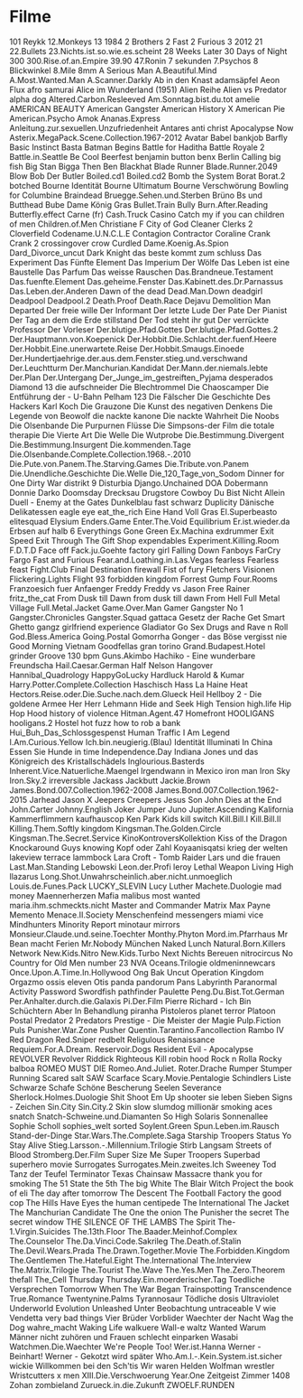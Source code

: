 # Filme

101 Reykk
12.Monkeys
13
1984
2 Brothers
2 Fast 2 Furious 3
2012
21
22.Bullets
23.Nichts.ist.so.wie.es.scheint
28 Weeks Later
30 Days of Night
300
300.Rise.of.an.Empire
39.90
47.Ronin
7 sekunden
7.Psychos
8 Blickwinkel
8.Mile
8mm
A Serious Man
A.Beautiful.Mind
A.Most.Wanted.Man
A.Scanner.Darkly
Ab in den Knast
adamsäpfel
Aeon Flux
afro samurai
Alice im Wunderland (1951)
Alien Reihe
Alien vs Predator
alpha dog
Altered.Carbon.Resleeved
Am.Sonntag.bist.du.tot
amelie
AMERICAN BEAUTY
American Gangster
American History X
American Pie
American.Psycho
Amok
Ananas.Express
Anleitung.zur.sexuellen.Unzufriedenheit
Antares
anti christ
Apocalypse Now
Asterix.MegaPack.Scene.Collection.1967-2012
Avatar
Babel
bankjob
Barfly
Basic Instinct
Basta
Batman Begins
Battle for Haditha
Battle Royale 2
Battle.in.Seattle
Be Cool
Beerfest
benjamin button
benx
Berlin Calling
big fish
Big Stan
Bigga Then Ben
Blackhat
Blade Runner
Blade.Runner.2049
Blow
Bob Der Butler
Boiled.cd1
Boiled.cd2
Bomb the System
Borat
Borat.2
botched
Bourne Identität
Bourne Ultimatum
Bourne Verschwörung
Bowling for Columbine
Braindead
Bruegge.Sehen.und.Sterben
Brüno
Bs und Butthead
Bube Dame König Gras
Bullet.Train
Bully
Burn.After.Reading
Butterfly.effect
Carne (fr)
Cash.Truck
Casino
Catch my if you can
children of men
Children.of.Men
Christiane F
City of God
Cleaner
Clerks 2
Cloverfield
Codename.U.N.C.L.E
Contagion
Contractor
Coraline
Crank
Crank 2
crossingover
crow
Curdled
Dame.Koenig.As.Spion
Dard_Divorce_uncut
Dark Knight
das beste kommt zum schluss
Das Experiment 
Das Fünfte Element
Das Imperium Der Wölfe
Das Leben ist eine Baustelle
Das Parfum
Das weisse Rauschen
Das.Brandneue.Testament
Das.fuenfte.Element
Das.geheime.Fenster
Das.Kabinett.des.Dr.Parnassus
Das.Leben.der.Anderen
Dawn of the dead
Dead.Man.Down
deadgirl
Deadpool
Deadpool.2
Death.Proof
Death.Race
Dejavu
Demolition Man
Departed
Der freie wille
Der Informant
Der letzte Lude
Der Pate
Der Pianist
Der Tag an dem die Erde stillstand
Der Tod steht ihr gut
Der verrückte Professor
Der Vorleser
Der.blutige.Pfad.Gottes
Der.blutige.Pfad.Gottes.2
Der.Hauptmann.von.Koepenick
Der.Hobbit.Die.Schlacht.der.fuenf.Heere
Der.Hobbit.Eine.unerwartete.Reise
Der.Hobbit.Smaugs.Einoede
Der.Hundertjaehrige.der.aus.dem.Fenster.stieg.und.verschwand
Der.Leuchtturm
Der.Manchurian.Kandidat
Der.Mann.der.niemals.lebte
Der.Plan
Der.Untergang
Der_Junge_im_gestreiften_Pyjama
desperados
Diamond 13
die aufschneider
Die Blechtrommel
Die Chaoscamper 
Die Entführung der - U-Bahn Pelham 123
Die Fälscher
Die Geschichte Des Hackers Karl Koch
Die Grauzone
Die Kunst des negativen Denkens
Die Legende von Beowolf
die nackte kanone
Die nackte Wahrheit
Die Noobs
Die Olsenbande
Die Purpurnen Flüsse
Die Simpsons-der Film
die totale therapie
Die Vierte Art
Die Welle
Die Wutprobe
Die.Bestimmung.Divergent
Die.Bestimmung.Insurgent
Die.kommenden.Tage
Die.Olsenbande.Complete.Collection.1968.-.2010
Die.Pute.von.Panem.The.Starving.Games
Die.Tribute.von.Panem
Die.Unendliche.Geschichte
Die.Welle
Die_120_Tage_von_Sodom
Dinner for One
Dirty War
distrikt 9
Disturbia
Django.Unchained
DOA
Dobermann
Donnie Darko
Doomsday
Drecksau
Drugstore Cowboy
Du Bist Nicht Allein
Duell - Enemy at the Gates
Dunkelblau fast schwarz
Duplicity
Dänische Delikatessen
eagle eye
eat_the_rich
Eine Hand Voll Gras
El.Superbeasto
elitesquad
Elysium
Enders.Game
Enter.The.Void
Equilibrium
Er.ist.wieder.da
Erbsen auf halb 6
Everythings Gone Green
Ex.Machina
exdrummer
Exit Speed
Exit Through The Gift Shop
expendables
Experiment.Killing.Room
F.D.T.D
Face off
Fack.ju.Goehte
factory girl
Falling Down
Fanboys
FarCry
Fargo
Fast and Furious
Fear.and.Loathing.in.Las.Vegas
fearless
Fearless
feast
Fight.Club
Final Destination
firewall
Fist of fury
Fletchers Visionen
Flickering.Lights
Flight 93
forbidden kingdom
Forrest Gump
Four.Rooms
Franzoesich fuer Anfaenger
Freddy
Freddy vs Jason
Free Rainer
fritz_the_cat
From Dusk till Dawn
from dusk till dawn
From Hell
Full Metal Village
Full.Metal.Jacket
Game.Over.Man
Gamer
Gangster No 1
Gangster.Chronicles
Gangster.Squad
gattaca
Gesetz der Rache
Get Smart
Ghetto gangz
girlfriend experience
Gladiator
Go Sex Drugs and Rave n Roll
God.Bless.America
Going.Postal
Gomorrha
Gonger - das Böse vergisst nie
Good Morning Vietnam
Goodfellas
gran torino
Grand.Budapest.Hotel
grinder
Groove 130 bpm
Guns.Akimbo
Hachiko - Eine wunderbare Freundscha
Hail.Caesar.German
Half Nelson
Hangover
Hannibal_Quadrology
HappyGoLucky
Hardluck
Harold & Kumar
Harry.Potter.Complete.Collection
Haschisch
Hass La Haine
Heat
Hectors.Reise.oder.Die.Suche.nach.dem.Glueck
Heil
Hellboy 2 - Die goldene Armee
Her
Herr Lehmann
Hide and Seek
High Tension
high.life
Hip Hop Hood
history of violence
Hitman.Agent.47
Homefront
HOOLIGANS
hooligans.2
Hostel
hot fuzz
how to rob a bank
Hui_Buh_Das_Schlossgespenst
Human Traffic
I Am Legend
I.Am.Curious.Yellow
Ich.bin.neugierig.(Blau)
Identität
Illuminati
In China Essen Sie Hunde
in time
Independence.Day
Indiana Jones und das Königreich des Kristallschädels
Inglourious.Basterds
Inherent.Vice.Natuerliche.Maengel
Irgendwann in Mexico
iron man
Iron Sky 
Iron.Sky.2
irreversible
Jackass
Jackbutt
Jackie.Brown
James.Bond.007.Collection.1962-2008
James.Bond.007.Collection.1962-2015
Jarhead
Jason X
Jeepers Creepers
Jesus Son
John Dies at the End
John.Carter
Johnny.English
Joker
Jumper
Juno
Jupiter.Ascending
Kalifornia
Kammerflimmern
kaufhauscop
Ken Park
Kids
kill switch
Kill.Bill.I
Kill.Bill.II
Killing.Them.Softly
kingdom
Kingsman.The.Golden.Circle
Kingsman.The.Secret.Service
KinoKontroversKollektion
Kiss of the Dragon
Knockaround Guys
knowing
Kopf oder Zahl
Koyaanisqatsi
krieg der welten
lakeview terrace
lammbock
Lara Croft - Tomb Raider
Lars und die frauen
Last.Man.Standing
Lebowski
Leon.der.Profi
leroy
Lethal Weapon
Living High
llazarus
Long.Shot.Unwahrscheinlich.aber.nicht.unmoeglich
Louis.de.Funes.Pack
LUCKY_SLEVIN
Lucy
Luther
Machete.Duologie
mad money
Maennerherzen
Mafia
malibus most wanted
maria.ihm.schmeckts.nicht
Master and Commander
Matrix
Max Payne
Memento
Menace.II.Society
Menschenfeind
messengers
miami vice
Mindhunters
Minority Report
minotaur
mirrors
Monsieur.Claude.und.seine.Toechter
Monthy.Phyton
Mord.im.Pfarrhaus
Mr Bean macht Ferien
Mr.Nobody
München
Naked Lunch
Natural.Born.Killers
Network
New.Kids.Nitro
New.Kids.Turbo
Next
Nichts Bereuen
nitrocircus
No Country for Old Men
number 23
NVA
Oceans.Trilogie
oldmeninnewcars
Once.Upon.A.Time.In.Hollywood
Ong Bak Uncut
Operation Kingdom
Orgazmo
ossis eleven
Otis
panda
pandorum
Pans Labyrinth
Paranormal Activity
Password Swordfish
pathfinder
Paulette
Peng.Du.Bist.Tot.German
Per.Anhalter.durch.die.Galaxis
Pi.Der.Film
Pierre Richard - Ich Bin Schüchtern Aber In Behandlung
piranha
Pistoleros
planet terror
Platoon
Postal
Predator 2
Predators
Prestige - Die Meister der Magie
Pulp.Fiction
Puls
Punisher.War.Zone
Pusher
Quentin.Tarantino.Fancollection
Rambo IV
Red Dragon
Red.Sniper
redbelt
Religulous
Renaissance
Requiem.For.A.Dream.
Reservoir.Dogs
Resident Evil - Apocalypse
REVOLVER
Revolver
Riddick
Righteous Kill
robin hood
Rock n Rolla
Rocky balboa
ROMEO MUST DIE
Romeo.And.Juliet.
Roter.Drache
Rumper Stumper
Running Scared
salt
SAW
Scarface
Scary.Movie.Pentalogie
Schindlers Liste
Schwarze Schafe
Schöne Bescherung
Seelen
Severance
Sherlock.Holmes.Duologie
Shit
Shoot Em Up
shooter
sie leben
Sieben
Signs - Zeichen
Sin.City
Sin.City.2
Skin
slow
slumdog millionär
smoking aces
snatch
Snatch-Schweine.und.Diamanten
So High
Solaris
Sonnenallee
Sophie Scholl
sophies_welt
sorted
Soylent.Green
Spun.Leben.im.Rausch
Stand-der-Dinge
Star.Wars.The.Complete.Saga
Starship Troopers
Status Yo
Stay Alive
Stieg.Larsson.-.Millennium.Trilogie
Stirb Langsam
Streets of Blood
Stromberg.Der.Film
Super Size Me
Super Troopers
Superbad
superhero movie
Surrogates
Surrogates.Mein.zweites.Ich
Sweeney Tod
Tanz der Teufel
Terminator
Texas Chainsaw Massacre
thank you for smoking
The 51 State
the 5th
The big White
The Blair Witch Project
the book of eli
The day after tomorrow
The Descent
The Football Factory
the good cop
The Hills Have Eyes 
the human centipede
The International
The Jacket
The Manchurian Candidate
The One
the onion
The Punisher
the secret
The secret window
THE SILENCE OF THE LAMBS
The Spirit
The-1.Virgin.Suicides
The.13th.Floor
The.Baader.Meinhof.Complex
The.Counselor
The.Da.Vinci.Code.Sakrileg
The.Death.of.Stalin
The.Devil.Wears.Prada
The.Drawn.Together.Movie
The.Forbidden.Kingdom
The.Gentlemen
The.Hateful.Eight
The.International
The.Interview
The.Matrix.Trilogie
The.Tourist
The.Wave
The.Yes.Men
The.Zero.Theorem
thefall
The_Cell
Thursday
Thursday.Ein.moerderischer.Tag
Toedliche Versprechen
Tomorrow When The War Began
Trainspotting
Transcendence
True.Romance
Twentynine.Palms
Tyrannosaur
Tödliche dosis
Ultraviolet
Underworld Evolution
Unleashed
Unter Beobachtung
untraceable
V wie Vendetta
very bad things
Vier Brüder
Vorblider
Waechter der Nacht
Wag the Dog
wahre_macht
Waking Life
walkuere
Wall-e
waltz
Wanted
Warum Männer nicht zuhören und Frauen schlecht einparken
Wasabi
Watchmen.Die.Waechter
We're People Too!
Wer.ist.Hanna
Werner - Beinhart!
Werner - Gekotzt wird später
Who.Am.I.-.Kein.System.ist.sicher
wickie
Willkommen bei den Sch'tis 
Wir waren Helden
Wolfman
wrestler
Wristcutters
x men
XIII.Die.Verschwoerung
Year.One
Zeitgeist
Zimmer 1408
Zohan
zombieland
Zurueck.in.die.Zukunft
ZWOELF.RUNDEN
